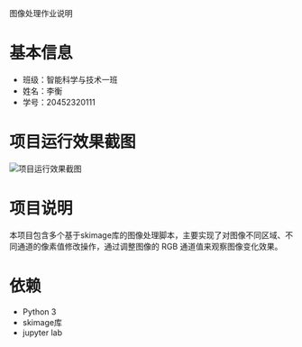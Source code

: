 图像处理作业说明
# 基本信息
- 班级：智能科学与技术一班
- 姓名：李衡
- 学号：20452320111
# 项目运行效果截图

![项目运行效果截图](Sy2-checkpoint.ipynb)
# 项目说明
本项目包含多个基于skimage库的图像处理脚本，主要实现了对图像不同区域、不同通道的像素值修改操作，通过调整图像的 RGB 通道值来观察图像变化效果。
# 依赖

- Python 3
- skimage库
- jupyter lab

